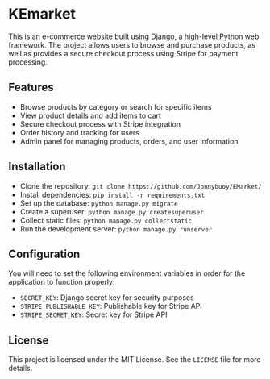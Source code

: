 # KEmarket
This is an e-commerce website built using Django, a high-level Python web framework. The project allows users to browse and purchase products, as well as provides a secure checkout process using Stripe for payment processing.

## Features
- Browse products by category or search for specific items
- View product details and add items to cart
- Secure checkout process with Stripe integration
- Order history and tracking for users
- Admin panel for managing products, orders, and user information

## Installation
- Clone the repository: `git clone https://github.com/Jonnybuoy/EMarket/`
- Install dependencies: `pip install -r requirements.txt`
- Set up the database: `python manage.py migrate`
- Create a superuser: `python manage.py createsuperuser`
- Collect static files: `python manage.py collectstatic`
- Run the development server: `python manage.py runserver`

## Configuration
You will need to set the following environment variables in order for the application to function properly:

- `SECRET_KEY`: Django secret key for security purposes
- `STRIPE_PUBLISHABLE_KEY`: Publishable key for Stripe API
- `STRIPE_SECRET_KEY`: Secret key for Stripe API

## License
This project is licensed under the MIT License. See the `LICENSE` file for more details.